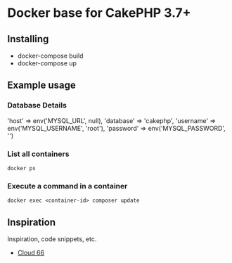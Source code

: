 # Docker base for CakePHP 3.7+

## Installing

* docker-compose build
* docker-compose up

## Example usage

### Database Details
'host' => env('MYSQL_URL', null),
'database' => 'cakephp',
'username' => env('MYSQL_USERNAME', 'root'),
'password' => env('MYSQL_PASSWORD', '')

### List all containers
```
docker ps
```

### Execute a command in a container
```
docker exec <container-id> composer update 
```

## Inspiration

Inspiration, code snippets, etc.
* [Cloud 66](https://blog.cloud66.com/deploying-your-cakephp-applications-with-cloud-66/)